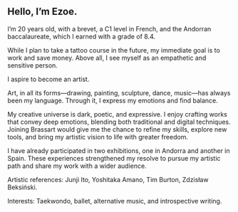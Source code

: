 ## Hello, I’m Ezoe.

I’m 20 years old, with a brevet, a C1 level in French, and the Andorran baccalaureate, which I earned with a grade of 8.4.

While I plan to take a tattoo course in the future, my immediate goal is to work and save money. Above all, I see myself as an empathetic and sensitive person.

I aspire to become an artist.

Art, in all its forms—drawing, painting, sculpture, dance, music—has always been my language. Through it, I express my emotions and find balance.

My creative universe is dark, poetic, and expressive. I enjoy crafting works that convey deep emotions, blending both traditional and digital techniques. Joining Brassart would give me the chance to refine my skills, explore new tools, and bring my artistic vision to life with greater freedom.

I have already participated in two exhibitions, one in Andorra and another in Spain. These experiences strengthened my resolve to pursue my artistic path and share my work with a wider audience.

Artistic references: Junji Ito, Yoshitaka Amano, Tim Burton, Zdzisław Beksiński.

Interests: Taekwondo, ballet, alternative music, and introspective writing.